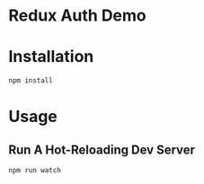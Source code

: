 # Redux Auth Demo

# Installation

~~~sh
npm install
~~~

# Usage

## Run A Hot-Reloading Dev Server

~~~sh
npm run watch
~~~
